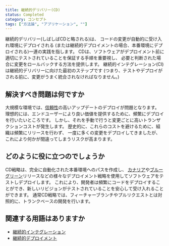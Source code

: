 ```yaml
---
title: 継続的デリバリー(CD)
status: Completed
category: コンセプト
tags: ["方法論", "アプリケーション", ""]
---
```


継続的デリバリー(しばしばCDと略される)は、
コードの変更が自動的に受け入れ環境にデプロイされる
(または継続的デプロイメントの場合、本番環境にデプロイされる)一連の実践を指します。
CDは、ソフトウェアがデプロイメント前に適切にテストされていることを保証する手順を重要視し、
必要と判断された場合に変更をロールバックする方法を提供します。
継続的インテグレーション(CI)は継続的デリバリーに向けた最初のステップです
(つまり、テストやデプロイがされる前に、変更がうまく統合されなければなりません。)

## 解決すべき問題は何ですか

大規模な環境では、[信頼性](/ja/reliability/)の高いアップデートのデプロイが問題となります。
理想的には、エンドユーザーにより良い価値を提供するために、頻繁にデプロイを行いたいところです。
しかし、それを手動で行うと変更ごとに高いトランザクションコストが発生します。
歴史的に、これらのコストを避けるために、組織は頻繁にリリースを行わず、
一度に多くの変更をデプロイしてきましたが、これにより何かが間違ってしまうリスクが高まります。

## どのように役に立つのでしょうか

CD戦略は、完全に自動化された本番環境へのパスを作成し、
[カナリア](/ja/canary-deployment/)や[ブルーグリーン](/ja/blue-green-deployment/)リリースなどの様々なデプロイメント戦略を使用してソフトウェアをテストしデプロイします。
これにより、開発者は頻繁にコードをデプロイすることができ、新しいリビジョンがテストされていることを安心して受け入れることができます。
通常CD戦略では、フィーチャーブランチやプルリクエストとは対照的に、トランクベースの開発を行います。

## 関連する用語はありますか

* [継続的インテグレーション](/ja/continuous-integration/)
* [継続的デプロイメント](/ja/continuous-deployment/)
